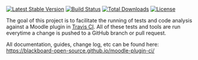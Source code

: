 [![Latest Stable Version](https://poser.pugx.org/blackboard-open-source/moodle-plugin-ci/v/stable)](https://packagist.org/packages/blackboard-open-source/moodle-plugin-ci)
[![Build Status](https://travis-ci.org/blackboard-open-source/moodle-plugin-ci.svg?branch=master)](https://travis-ci.org/blackboard-open-source/moodle-plugin-ci)
[![Total Downloads](https://poser.pugx.org/blackboard-open-source/moodle-plugin-ci/downloads)](https://packagist.org/packages/blackboard-open-source/moodle-plugin-ci)
[![License](https://poser.pugx.org/blackboard-open-source/moodle-plugin-ci/license)](https://packagist.org/packages/blackboard-open-source/moodle-plugin-ci)

The goal of this project is to facilitate the running of tests and code analysis against a Moodle plugin in
[Travis CI](https://travis-ci.org).  All of these tests and tools are run everytime a change is pushed to a GitHub
branch or pull request.

All documentation, guides, change log, etc can be found here: https://blackboard-open-source.github.io/moodle-plugin-ci/
